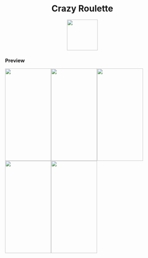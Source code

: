 <h1 align="center">Crazy Roulette </h1> 
<p align="center"><img src="https://github.com/tavvfiq/CrazyRoulette/blob/master/assets/roulette.png" width="100px" height="100px"></p>

### Preview
<div><img src="https://github.com/tavvfiq/CrazyRoulette/blob/master/preview/1.png" width="150" height="300"><img src="https://github.com/tavvfiq/CrazyRoulette/blob/master/preview/2.png" width="150" height="300"><img src="https://github.com/tavvfiq/CrazyRoulette/blob/master/preview/3.png" width="150" height="300"><img src="https://github.com/tavvfiq/CrazyRoulette/blob/master/preview/4.png" width="150" height="300"><img src="https://github.com/tavvfiq/CrazyRoulette/blob/master/preview/5.png" width="150" height="300"></div>